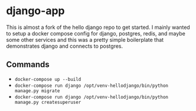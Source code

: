 # django-app

This is almost a fork of the hello django repo to get started. I mainly wanted to setup a docker compose config for django, postgres, redis, and maybe some other services and this was a pretty simple boilerplate that demonstrates django and connects to postgres. 

## Commands
- `docker-compose up --build`
- `docker-compose run django /opt/venv-hellodjango/bin/python manage.py migrate`
- `docker-compose run django /opt/venv-hellodjango/bin/python manage.py createsuperuser`

